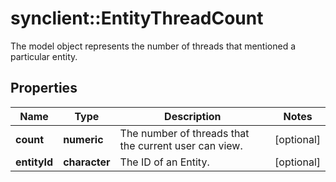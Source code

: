 # synclient::EntityThreadCount

The model object represents the number of threads that mentioned a particular entity.
## Properties
Name | Type | Description | Notes
------------ | ------------- | ------------- | -------------
**count** | **numeric** | The number of threads that the current user can view. | [optional] 
**entityId** | **character** | The ID of an Entity. | [optional] 


